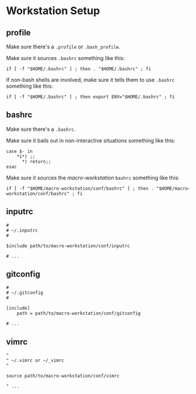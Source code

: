 Workstation Setup
=================

profile
-------

Make sure there's a `.profile` or `.bash_profile`.

Make sure it sources `.bashrc` something like this:

    if [ -f "$HOME/.bashrc" ] ; then . "$HOME/.bashrc" ; fi

If non-bash shells are involved, make sure it tells them to use `.bashrc`
something like this:

    if [ -f "$HOME/.bashrc" ] ; then export ENV="$HOME/.bashrc" ; fi


bashrc
------

Make sure there's a `.bashrc`.

Make sure it bails out in non-interactive situations something like this:

    case $- in
        *i*) ;;
          *) return;;
    esac

Make sure it sources the *macro-workstation* `bashrc` something like this:

    if [ -f "$HOME/macro-workstation/conf/bashrc" ] ; then . "$HOME/macro-workstation/conf/bashrc" ; fi


inputrc
-------

    #
    # ~/.inputrc
    #

    $include path/to/macro-workstation/conf/inputrc

    # ...


gitconfig
---------

    #
    # ~/.gitconfig
    #

    [include]
        path = path/to/macro-workstation/conf/gitconfig

    # ...


vimrc
-----

    "
    " ~/.vimrc or ~/_vimrc
    "

    source path/to/macro-workstation/conf/vimrc

    " ...

